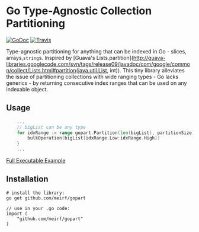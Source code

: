 # Go Type-Agnostic Collection Partitioning

[![GoDoc](https://godoc.org/github.com/meirf/gopart?status.png)](https://godoc.org/github.com/meirf/gopart) [![Travis](https://travis-ci.org/meirf/gopart.svg?branch=master)](https://travis-ci.org/meirf/gopart)

Type-agnostic partitioning for anything that can be indexed in Go - slices, arrays,`string`s. Inspired by [Guava's Lists.partition](http://guava-libraries.googlecode.com/svn/tags/release09/javadoc/com/google/common/collect/Lists.html#partition(java.util.List, int)). This tiny library alleviates the issue of partitioning collections with wide ranging types - Go lacks generics - by returning consecutive index ranges that can be used on any indexable object.

## Usage

```go
    ...
    // bigList can be any type
	for idxRange := range gopart.Partition(len(bigList), partitionSize) {
	    bulkOperation(bigList[idxRange.Low:idxRange.High])
	}
    ...
```
[Full Executable Example](http://play.golang.org/p/WlVPpejxFV)

## Installation

    # install the library:
    go get github.com/meirf/gopart
    
    // use in your .go code:
    import (
        "github.com/meirf/gopart"
    )
